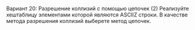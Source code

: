 Вариант 20: Разрешение коллизий с помощью цепочек (2)
Реализуйте хеш­таблицу элементами которой являются ASCII­Z строки. В качестве метода
разрешения коллизий выберете метод цепочек.
